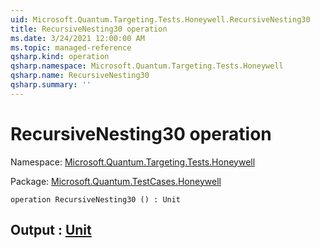 ```yaml
---
uid: Microsoft.Quantum.Targeting.Tests.Honeywell.RecursiveNesting30
title: RecursiveNesting30 operation
ms.date: 3/24/2021 12:00:00 AM
ms.topic: managed-reference
qsharp.kind: operation
qsharp.namespace: Microsoft.Quantum.Targeting.Tests.Honeywell
qsharp.name: RecursiveNesting30
qsharp.summary: ''
---
```


# RecursiveNesting30 operation

Namespace: [Microsoft.Quantum.Targeting.Tests.Honeywell](xref:Microsoft.Quantum.Targeting.Tests.Honeywell)

Package: [Microsoft.Quantum.TestCases.Honeywell](https://nuget.org/packages/Microsoft.Quantum.TestCases.Honeywell)




```qsharp
operation RecursiveNesting30 () : Unit
```


## Output : [Unit](xref:microsoft.quantum.lang-ref.unit)

